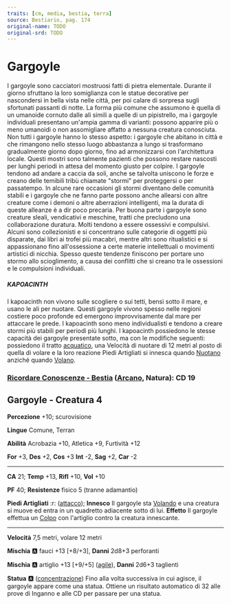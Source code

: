 ```yaml
---
traits: [cm, media, bestia, terra]
source: Bestiario, pag. 174
original-name: TODO
original-srd: TODO
---
```


# Gargoyle

I gargoyle sono cacciatori mostruosi fatti di pietra elementale. Durante il giorno sfruttano la loro somiglianza con le statue decorative per nascondersi in bella vista nelle città, per poi calare di sorpresa sugli sfortunati passanti di notte. La forma più comune che assumono è quella di un umanoide cornuto dalle ali simili a quelle di un pipistrello, ma i gargoyle individuali presentano un'ampia gamma di varianti: possono apparire più o meno umanoidi o non assomigliare affatto a nessuna creatura conosciuta. Non tutti i gargoyle hanno lo stesso aspetto: i gargoyle che abitano in città e che rimangono nello stesso luogo abbastanza a lungo si trasformano gradualmente giorno dopo giorno, fino ad armonizzarsi con l'architettura locale. Questi mostri sono talmente pazienti che possono restare nascosti per lunghi periodi in attesa del momento giusto per colpire. I gargoyle tendono ad andare a caccia da soli, anche se talvolta uniscono le forze e creano delle temibili tribù chiamate "stormi" per proteggersi o per passatempo. In alcune rare occasioni gli stormi diventano delle comunità stabili e i gargoyle che ne fanno parte possono anche allearsi con altre creature come i demoni o altre aberrazioni intelligenti, ma la durata di queste alleanze è a dir poco precaria. Per buona parte i gargoyle sono creature sleali, vendicativi e meschine, tratti che precludono una collaborazione duratura. Molti tendono a essere ossessivi e compulsivi. Alcuni sono collezionisti e si concentrano sulle categorie di oggetti più disparate, dai libri ai trofei più macabri, mentre altri sono ritualistici e si appassionano fino all'ossessione a certe materie intellettuali o movimenti artistici di nicchia. Spesso queste tendenze finiscono per portare uno stormo allo scioglimento, a causa dei conflitti che si creano tra le ossessioni e le compulsioni individuali.

##### KAPOACINTH

I kapoacinth non vivono sulle scogliere o sui tetti, bensì sotto il mare, e usano le ali per nuotare. Questi gargoyle vivono spesso nelle regioni costiere poco profonde ed emergono improvvisamente dal mare per attaccare le prede. I kapoacinth sono meno individualisti e tendono a creare stormi più stabili per periodi più lunghi. I kapoacinth possiedono le stesse capacità dei gargoyle presentate sotto, ma con le modifiche seguenti: possiedono il tratto [acquatico](/tratti/acquatico), una Velocità di nuotare di 12 metri al posto di quella di volare e la loro reazione Piedi Artigliati si innesca quando [Nuotano](/azioni/nuotare) anziché quando [Volano](/azioni/volare).

### [Ricordare Conoscenze - Bestia](/azioni/ricordare-conoscenze) ([Arcano](/tratti/arcano), Natura): CD 19

## Gargoyle - Creatura 4

**Percezione** +10; scurovisione

**Lingue** Comune, Terran

**Abilità** Acrobazia +10, Atletica +9, Furtività +12

**For** +3, **Des** +2, **Cos** +3 **Int** -2, **Sag** +2, **Car** -2

***

**CA** 21; **Temp** +13, **Rifl** +10, **Vol** +10

**PF** 40; **Resistenze** fisico 5 (tranne adamantio)

**Piedi Artigliati** :r: ([attacco](/tratti/attacco)); **Innesco** Il gargoyle sta [Volando](/azioni/volare) e una creatura si muove ed entra in un quadretto adiacente sotto di lui. **Effetto** Il gargoyle effettua un [Colpo](/azioni/colpire) con l'artiglio contro la creatura innescante.

***

**Velocità** 7,5 metri, volare 12 metri

**Mischia** :a: fauci +13 \[+8/+3], **Danni** 2d8+3 perforanti

**Mischia** :a: artiglio +13 \[+9/+5] ([agile](/tratti/agile)), **Danni** 2d6+3 taglienti

**Statua** :a: ([concentrazione](/tratti/concentrazione)) Fino alla volta successiva in cui agisce, il gargoyle appare come una statua. Ottiene un risultato automatico di 32 alle prove di Inganno e alle CD per passare per una statua.
